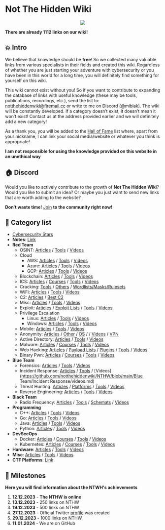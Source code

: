 # Not The Hidden Wiki

<p align="center">
  <img src="https://raw.githubusercontent.com/notthehiddenwiki/NTHW/main/.github/banner.png">
</p>

**There are already 1112 links on our wiki!**

💥 Intro
-----
We believe that knowledge should be **free**! So we collected many valuable links from various specialists in their fields and created this wiki. Regardless of whether you are just starting your adventure with cybersecurity or you have been in this world for a long time, you will definitely find something for yourself on this wiki.

This wiki cannot exist without you! So if you want to contribute to expanding the database of links with useful knowledge (these may be tools, publications, recordings, etc.), send the list to: [notthehiddenwiki@firemail.cc](mailto:notthehiddenwiki@firemail.cc) or write to me on Discord (@miblak). The wiki will be constantly developed. If a category doesn’t exist, it doesn’t mean it won’t exist! Contact us at the address provided earlier and we will definitely add a new category! 

As a thank you, you will be added to the [Hall of Fame](https://github.com/notthehiddenwiki/NTHW/blob/main/HoF.md) list where, apart from your nickname, I can link your social media/website or whatever you think is appropriate!

**I am not responsible for using the knowledge provided on this website in an unethical way**

🏠 Discord
-----
Would you like to actively contribute to the growth of **Not The Hidden Wiki**? <br> Would you like to submit an idea? Or maybe you just want to send new links that are worth adding to the website?

**Don't waste time!** [Join](https://discord.gg/fjwzWFWuzg) **to the community right now!**

📖 Category list
-----

- [Cybersecurity Stars](https://github.com/notthehiddenwiki/NTHW/blob/main/stars.md)
- **Notes**: [Link](https://github.com/notthehiddenwiki/NTHW/tree/main/Notes)
- **Red Team**
  - OSINT: [Articles](https://github.com/notthehiddenwiki/NTHW/blob/main/Red%20Team/OSINT/articles.md) / [Tools](https://github.com/notthehiddenwiki/NTHW/blob/main/Red%20Team/OSINT/tools.md) / [Videos](https://github.com/notthehiddenwiki/NTHW/blob/main/Red%20Team/OSINT/videos.md)
  - Cloud
    - AWS: [Articles](https://github.com/notthehiddenwiki/NTHW/blob/main/Red%20Team/Cloud/AWS/articles.md) / [Tools](https://github.com/notthehiddenwiki/NTHW/blob/main/Red%20Team/Cloud/AWS/tools.md) / [Videos](https://github.com/notthehiddenwiki/NTHW/blob/main/Red%20Team/Cloud/AWS/videos.md)
    - Azure: [Articles](https://github.com/notthehiddenwiki/NTHW/blob/main/Red%20Team/Cloud/Azure/articles.md) / [Tools](https://github.com/notthehiddenwiki/NTHW/blob/main/Red%20Team/Cloud/Azure/tools.md) / [Videos](https://github.com/notthehiddenwiki/NTHW/blob/main/Red%20Team/Cloud/Azure/videos.md)
    - GCP: [Articles](https://github.com/notthehiddenwiki/NTHW/blob/main/Red%20Team/Cloud/GCP/articles.md) / [Tools](https://github.com/notthehiddenwiki/NTHW/blob/main/Red%20Team/Cloud/GCP/tools.md) / [Videos](https://github.com/notthehiddenwiki/NTHW/blob/main/Red%20Team/Cloud/GCP/videos.md)
  - Blockchain: [Articles](https://github.com/notthehiddenwiki/NTHW/blob/main/Red%20Team/Blockchain/articles.md) / [Tools](https://github.com/notthehiddenwiki/NTHW/blob/main/Red%20Team/Blockchain/tools.md) / [Videos](https://github.com/notthehiddenwiki/NTHW/blob/main/Red%20Team/Blockchain/videos.md)
  - ICS: [Articles](https://github.com/notthehiddenwiki/NTHW/blob/main/Red%20Team/ICS/articles.md) / [Courses](https://github.com/notthehiddenwiki/NTHW/blob/main/Red%20Team/ICS/courses.md) / [Tools](https://github.com/notthehiddenwiki/NTHW/blob/main/Red%20Team/ICS/tools.md) / [Videos](https://github.com/notthehiddenwiki/NTHW/blob/main/Red%20Team/ICS/videos.md)
  - Cracking: [Tools](https://github.com/notthehiddenwiki/NTHW/blob/main/Red%20Team/Cracking/tools.md) / [Others](https://github.com/notthehiddenwiki/NTHW/blob/main/Red%20Team/Cracking/others.md) / [Wordlists/Masks/Rulesets](https://github.com/notthehiddenwiki/NTHW/blob/main/Red%20Team/Cracking/wordlists_masks_rulesets.md)
  - WiFi: [Articles](https://github.com/notthehiddenwiki/NTHW/blob/main/Red%20Team/WiFi/articles.md) / [Tools](https://github.com/notthehiddenwiki/NTHW/blob/main/Red%20Team/WiFi/tools.md) / [Videos](https://github.com/notthehiddenwiki/NTHW/blob/main/Red%20Team/WiFi/videos.md)
  - C2: [Articles](https://github.com/notthehiddenwiki/NTHW/blob/main/Red%20Team/C2/articles.md) / [Best C2](https://github.com/notthehiddenwiki/NTHW/blob/main/Red%20Team/C2/best_c2.md)
  - Misc: [Articles](https://github.com/notthehiddenwiki/NTHW/blob/main/Red%20Team/Misc/articles.md) / [Tools](https://github.com/notthehiddenwiki/NTHW/blob/main/Red%20Team/Misc/tools.md) / [Videos](https://github.com/notthehiddenwiki/NTHW/blob/main/Red%20Team/Misc/videos.md)
  - Exploit: [Articles](https://github.com/notthehiddenwiki/NTHW/blob/main/Red%20Team/Exploit/articles.md) / [Exploit Lists](https://github.com/notthehiddenwiki/NTHW/blob/main/Red%20Team/Exploit/exploit_lists.md) / [Tools](https://github.com/notthehiddenwiki/NTHW/blob/main/Red%20Team/Exploit/tools.md) / [Videos](https://github.com/notthehiddenwiki/NTHW/blob/main/Red%20Team/Exploit/videos.md)
  - Privilege Escalation
    - Linux: [Articles](https://github.com/notthehiddenwiki/NTHW/blob/main/Red%20Team/Privilege%20Escalation/Linux/articles.md) / [Tools](https://github.com/notthehiddenwiki/NTHW/blob/main/Red%20Team/Privilege%20Escalation/Linux/tools.md) / [Videos](https://github.com/notthehiddenwiki/NTHW/blob/main/Red%20Team/Privilege%20Escalation/Linux/videos.md)
    - Windows: [Articles](https://github.com/notthehiddenwiki/NTHW/blob/main/Red%20Team/Privilege%20Escalation/Windows/articles.md) / [Tools](https://github.com/notthehiddenwiki/NTHW/blob/main/Red%20Team/Privilege%20Escalation/Windows/tools.md) / [Videos](https://github.com/notthehiddenwiki/NTHW/blob/main/Red%20Team/Privilege%20Escalation/Windows/videos.md)
  - Mobile: [Articles](https://github.com/notthehiddenwiki/NTHW/blob/main/Red%20Team/Mobile/articles.md) / [Tools](https://github.com/notthehiddenwiki/NTHW/blob/main/Red%20Team/Mobile/tools.md) / [Videos](https://github.com/notthehiddenwiki/NTHW/blob/main/Red%20Team/Mobile/videos.md)
  - Anonymity: [Articles](https://github.com/notthehiddenwiki/NTHW/blob/main/Red%20Team/Anonymity/articles.md) / [Other](https://github.com/notthehiddenwiki/NTHW/blob/main/Red%20Team/Anonymity/others.md) / [OS](https://github.com/notthehiddenwiki/NTHW/blob/main/Red%20Team/Anonymity/os.md) / / [Videos](https://github.com/notthehiddenwiki/NTHW/blob/main/Red%20Team/Anonymity/videos.md) / [VPN](https://github.com/notthehiddenwiki/NTHW/blob/main/Red%20Team/Anonymity/vpn.md)
  - Active Directory: [Articles](https://github.com/notthehiddenwiki/NTHW/blob/main/Red%20Team/Active%20Directory/articles.md) / [Tools](https://github.com/notthehiddenwiki/NTHW/blob/main/Red%20Team/Active%20Directory/tools.md) / [Videos](https://github.com/notthehiddenwiki/NTHW/blob/main/Red%20Team/Active%20Directory/videos.md)
  - Malware: [Articles](https://github.com/notthehiddenwiki/NTHW/blob/main/Red%20Team/Malware/articles.md) / [Courses](https://github.com/notthehiddenwiki/NTHW/blob/main/Red%20Team/Malware/courses.md) / [Tools](https://github.com/notthehiddenwiki/NTHW/blob/main/Red%20Team/Malware/tools.md) / [Videos](https://github.com/notthehiddenwiki/NTHW/blob/main/Red%20Team/Malware/videos.md)
  - Web Hacking: [Articles](https://github.com/notthehiddenwiki/NTHW/blob/main/Red%20Team/Web%20Hacking/articles.md) / [Payload Lists](https://github.com/notthehiddenwiki/NTHW/blob/main/Red%20Team/Web%20Hacking/payload_lists.md) / [Plugins](https://github.com/notthehiddenwiki/NTHW/blob/main/Red%20Team/Web%20Hacking/plugins.md) / [Tools](https://github.com/notthehiddenwiki/NTHW/blob/main/Red%20Team/Web%20Hacking/tools.md) / [Videos](https://github.com/notthehiddenwiki/NTHW/blob/main/Red%20Team/Web%20Hacking/videos.md)
  - Binary Pwn: [Articles](https://github.com/notthehiddenwiki/NTHW/blob/main/Red%20Team/Binary%20PWN/articles.md) / [Courses](https://github.com/notthehiddenwiki/NTHW/blob/main/Red%20Team/Binary%20PWN/courses.md) / [Tools](https://github.com/notthehiddenwiki/NTHW/blob/main/Red%20Team/Binary%20PWN/tools.md) / [Videos](https://github.com/notthehiddenwiki/NTHW/blob/main/Red%20Team/Binary%20PWN/videos.md)
- **Blue Team**
  - Forensics: [Articles](https://github.com/notthehiddenwiki/NTHW/blob/main/Blue%20Team/Forensics/articles.md) / [Tools](https://github.com/notthehiddenwiki/NTHW/blob/main/Blue%20Team/Forensics/tools.md) / [Videos](https://github.com/notthehiddenwiki/NTHW/blob/main/Blue%20Team/Forensics/videos.md)
  - Incident Response: [Articles](https://github.com/notthehiddenwiki/NTHW/blob/main/Blue%20Team/Incident%20Response/articles.md) / [Tools](https://github.com/notthehiddenwiki/NTHW/blob/main/Blue%20Team/Incident%20Response/tools.md) / [Videos](https://github.com/notthehiddenwiki/NTHW/blob/main/Blue Team/Incident Response/videos.md)
  - Threat Hunting: [Articles](https://github.com/notthehiddenwiki/NTHW/blob/main/Blue%20Team/Threat%20Hunting/articles.md) / [Platforms](https://github.com/notthehiddenwiki/NTHW/blob/main/Blue%20Team/Threat%20Hunting/platforms.md) / [Tools](https://github.com/notthehiddenwiki/NTHW/blob/main/Blue%20Team/Threat%20Hunting/tools.md) / [Videos](https://github.com/notthehiddenwiki/NTHW/blob/main/Blue%20Team/Threat%20Hunting/videos.md)
  - Reverse Engineering: [Articles](https://github.com/notthehiddenwiki/NTHW/blob/main/Blue%20Team/Reverse%20Engineering/articles.md) / [Tools](https://github.com/notthehiddenwiki/NTHW/blob/main/Blue%20Team/Reverse%20Engineering/tools.md) / [Videos](https://github.com/notthehiddenwiki/NTHW/blob/main/Blue%20Team/Reverse%20Engineering/videos.md)
- **Black Team**
  - Radio Frequency: [Articles](https://github.com/notthehiddenwiki/NTHW/blob/main/Black%20Team/Radio%20Frequency/articles.md) / [Tools](https://github.com/notthehiddenwiki/NTHW/blob/main/Black%20Team/Radio%20Frequency/tools.md) / [Schemats](https://github.com/notthehiddenwiki/NTHW/blob/main/Black%20Team/Radio%20Frequency/schemats.md) / [Videos](https://github.com/notthehiddenwiki/NTHW/blob/main/Black%20Team/Radio%20Frequency/videos.md)
- **Programming**
  - C++: [Articles](https://github.com/notthehiddenwiki/NTHW/blob/main/Programming/C%2B%2B/articles.md) / [Tools](https://github.com/notthehiddenwiki/NTHW/blob/main/Programming/C%2B%2B/tools.md) / [Videos](https://github.com/notthehiddenwiki/NTHW/blob/main/Programming/C%2B%2B/videos.md)
  - Go: [Articles](https://github.com/notthehiddenwiki/NTHW/blob/main/Programming/Go/articles.md) / [Tools](https://github.com/notthehiddenwiki/NTHW/blob/main/Programming/Go/tools.md) / [Videos](https://github.com/notthehiddenwiki/NTHW/blob/main/Programming/Go/videos.md)
  - Java: [Articles](https://github.com/notthehiddenwiki/NTHW/blob/main/Programming/Java/articles.md) / [Tools](https://github.com/notthehiddenwiki/NTHW/blob/main/Programming/Java/tools.md) / [Videos](https://github.com/notthehiddenwiki/NTHW/blob/main/Programming/Java/videos.md)
  - Python: [Articles](https://github.com/notthehiddenwiki/NTHW/blob/main/Programming/Python/articles.md) / [Tools](https://github.com/notthehiddenwiki/NTHW/blob/main/Programming/Python/tools.md) / [Videos](https://github.com/notthehiddenwiki/NTHW/blob/main/Programming/Python/videos.md)
- **DevSecOps**
  - Docker: [Articles](https://github.com/notthehiddenwiki/NTHW/blob/main/DevSecOps/Docker/articles.md) / [Courses](https://github.com/notthehiddenwiki/NTHW/blob/main/DevSecOps/Docker/courses.md) / [Tools](https://github.com/notthehiddenwiki/NTHW/blob/main/DevSecOps/Docker/tools.md) / [Videos](https://github.com/notthehiddenwiki/NTHW/blob/main/DevSecOps/Docker/videos.md)
  - Kubernetes: [Articles](https://github.com/notthehiddenwiki/NTHW/blob/main/DevSecOps/Kubernetes/articles.md) / [Courses](https://github.com/notthehiddenwiki/NTHW/blob/main/DevSecOps/Kubernetes/courses.md) / [Tools](https://github.com/notthehiddenwiki/NTHW/blob/main/DevSecOps/Kubernetes/tools.md) / [Videos](https://github.com/notthehiddenwiki/NTHW/blob/main/DevSecOps/Kubernetes/videos.md)
- **Hardware**: [Articles](https://github.com/notthehiddenwiki/NTHW/blob/main/Hardware/articles.md) / [Tools](https://github.com/notthehiddenwiki/NTHW/blob/main/Hardware/tools.md) / [Videos](https://github.com/notthehiddenwiki/NTHW/blob/main/Hardware/videos.md)
- **Misc**: [Articles](https://github.com/notthehiddenwiki/NTHW/blob/main/Misc/articles.md) / [Tools](https://github.com/notthehiddenwiki/NTHW/blob/main/Misc/tools.md) / [Videos](https://github.com/notthehiddenwiki/NTHW/blob/main/Misc/videos.md)
- **CTF Platforms**: [Link](https://github.com/notthehiddenwiki/NTHW/blob/main/CTF%20Platforms/links.md)

🚀 Milestones
-----

**Here you will find information about the NTWH's achievements**

1. **12.12.2023** - **The NTHW is online**
2. **13.12.2023** - 250 links on NTHW
3. **19.12.2023** - 500 links on NTHW
4. **27.12.2023** - Official Twitter [profile](https://twitter.com/NotHiddenWiki) was created
5. **29.12.2023** - 1000 links on NTHW
6. **11.01.2024** - We are on GitHub
